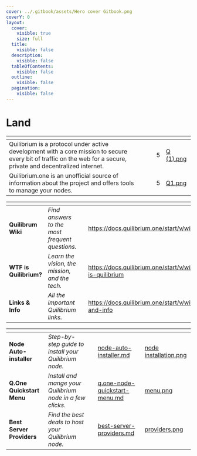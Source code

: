 ```yaml
---
cover: ../.gitbook/assets/Hero cover Gitbook.png
coverY: 0
layout:
  cover:
    visible: true
    size: full
  title:
    visible: false
  description:
    visible: false
  tableOfContents:
    visible: false
  outline:
    visible: false
  pagination:
    visible: false
---
```


# Land

<table data-card-size="large" data-view="cards" data-full-width="true"><thead><tr><th></th><th data-hidden></th><th data-hidden></th><th data-hidden data-type="rating" data-max="5"></th><th data-hidden data-card-cover data-type="files"></th></tr></thead><tbody><tr><td>Quilibrium is a protocol under active development with a core mission to secure every bit of traffic on the web for  a secure, private and decentralized internet.</td><td></td><td></td><td>5</td><td><a href="../.gitbook/assets/Q (1).png">Q (1).png</a></td></tr><tr><td>Quilibrium.one is an unofficial source of information about the project and offers tools to manage your nodes.</td><td></td><td></td><td>5</td><td><a href="../.gitbook/assets/Q1.png">Q1.png</a></td></tr></tbody></table>





<table data-view="cards" data-full-width="true"><thead><tr><th></th><th></th><th data-hidden></th><th data-hidden data-card-target data-type="content-ref"></th><th data-hidden data-card-cover data-type="files"></th></tr></thead><tbody><tr><td><strong>Quilibrum Wiki</strong></td><td><em>Find answers to the most frequent questions.</em></td><td></td><td><a href="https://docs.quilibrium.one/start/v/wiki">https://docs.quilibrium.one/start/v/wiki</a></td><td><a href="../.gitbook/assets/wiki.png">wiki.png</a></td></tr><tr><td><strong>WTF is Quilibrium?</strong></td><td><em>Learn the vision, the mission, and the tech.</em></td><td></td><td><a href="https://docs.quilibrium.one/start/v/wiki/wtf-is-quilibrium">https://docs.quilibrium.one/start/v/wiki/wtf-is-quilibrium</a></td><td><a href="../.gitbook/assets/wtf is q.png">wtf is q.png</a></td></tr><tr><td><strong>Links &#x26; Info</strong></td><td><em>All the important Quilibrium links.</em></td><td></td><td><a href="https://docs.quilibrium.one/start/v/wiki/links-and-info">https://docs.quilibrium.one/start/v/wiki/links-and-info</a></td><td><a href="../.gitbook/assets/links.png">links.png</a></td></tr></tbody></table>





<table data-view="cards" data-full-width="true"><thead><tr><th></th><th></th><th data-hidden></th><th data-hidden data-card-target data-type="content-ref"></th><th data-hidden data-card-cover data-type="files"></th></tr></thead><tbody><tr><td><strong>Node Auto-installer</strong></td><td><em>Step-by-step guide to install your Quilibrium node.</em></td><td></td><td><a href="../node-auto-installer.md">node-auto-installer.md</a></td><td><a href="../.gitbook/assets/node installation.png">node installation.png</a></td></tr><tr><td><strong>Q.One Quickstart Menu</strong></td><td><em>Install and mange your Quilibrium node in a few clicks.</em></td><td></td><td><a href="../q.one-node-quickstart-menu.md">q.one-node-quickstart-menu.md</a></td><td><a href="../.gitbook/assets/menu.png">menu.png</a></td></tr><tr><td><strong>Best Server Providers</strong></td><td><em>Find the best deals to host your Quilibrium node.</em></td><td></td><td><a href="../best-server-providers.md">best-server-providers.md</a></td><td><a href="../.gitbook/assets/providers.png">providers.png</a></td></tr></tbody></table>

